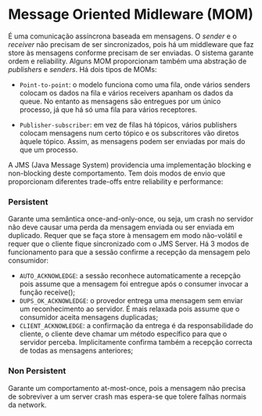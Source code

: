 # Message Oriented Midleware (MOM)

É uma comunicação assíncrona baseada em mensagens. O *sender* e o *receiver* não precisam de ser sincronizados, pois há um middleware que faz store às mensagens conforme precisam de ser enviadas. O sistema garante ordem e reliability. Alguns MOM proporcionam também uma abstração de *publishers* e *senders*. Há dois tipos de MOMs:

- `Point-to-point`: o modelo funciona como uma fila, onde vários senders colocam os dados na fila e vários receivers apanham os dados da queue. No entanto as mensagens são entregues por um único processo, já que há só uma fila para vários receptores.

- `Publisher-subscriber`: em vez de filas há tópicos, vários publishers colocam mensagens num certo tópico e os subscritores vão diretos àquele tópico. Assim, as mensagens podem ser enviadas por mais do que um processo.

A JMS (Java Message System) providencia uma implementação blocking e non-blocking deste comportamento. Tem dois modos de envio que proporcionam diferentes trade-offs entre reliability e performance:

### Persistent

Garante uma semântica once-and-only-once, ou seja, um crash no servidor não deve causar uma perda da mensagem enviada ou ser enviada em duplicado. Requer que se faça store à mensagem em modo não-volátil e requer que o cliente fique sincronizado com o JMS Server. Há 3 modos de funcionamento para que a sessão confirme a recepção da mensagem pelo consumidor:

- `AUTO_ACKNOWLEDGE`: a sessão reconhece automaticamente a recepção pois assume que a mensagem foi entregue após o consumer invocar a função receive(); 
- `DUPS_OK_ACKNOWLEDGE`: o provedor entrega uma mensagem sem enviar um reconhecimento ao servidor. É mais relaxada pois assume que o consumidor aceita mensagens duplicadas;
- `CLIENT_ACKNOWLEDGE`: a confirmação da entrega é da responsabilidade do cliente, o cliente deve chamar um método específico para que o servidor perceba. Implicitamente confirma também a recepção correcta de todas as mensagens anteriores;

### Non Persistent

Garante um comportamento at-most-once, pois a mensagem não precisa de sobreviver a um server crash mas espera-se que tolere falhas normais da network.

